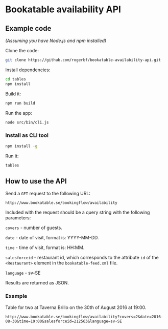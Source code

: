 # Bookatable availability API

## Example code

_(Assuming you have Node.js and npm installed)_

Clone the code:

``` bash
git clone https://github.com/rogerbf/bookatable-availability-api.git
```

Install dependencies:

``` bash
cd tables
npm install
```

Build it:

``` bash
npm run build
```

Run the app:

``` bash
node src/bin/cli.js
```

### Install as CLI tool

``` bash
npm install -g
```

Run it:

``` bash
tables
```

## How to use the API

Send a ```GET``` request to the following URL:

```
http://www.bookatable.se/bookingflow/availability
```

Included with the request should be a query string with the following parameters:

```covers``` - number of guests.

```date``` - date of visit, format is: YYYY-MM-DD.

```time``` - time of visit, format is: HH:MM.

```salesforceid``` - restaurant id, which corresponds to the attribute ```id``` of the ```<Restaurant>``` element in the ```bookatable-feed.xml``` file.

```language``` - sv-SE

Results are returned as JSON.

### Example

Table for two at Taverna Brillo on the 30th of August 2016 at 19:00.

```
http://www.bookatable.se/bookingflow/availability?covers=2&date=2016-08-30&time=19:00&salesforceid=212563&language=sv-SE
```
